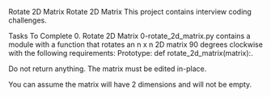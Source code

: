 Rotate 2D Matrix
Rotate 2D Matrix
This project contains interview coding challenges.

Tasks To Complete
 0. Rotate 2D Matrix
0-rotate_2d_matrix.py contains a module with a function that rotates an n x n 2D matrix 90 degrees clockwise with the following requirements:
Prototype: def rotate_2d_matrix(matrix):.

Do not return anything. The matrix must be edited in-place.

You can assume the matrix will have 2 dimensions and will not be empty.
